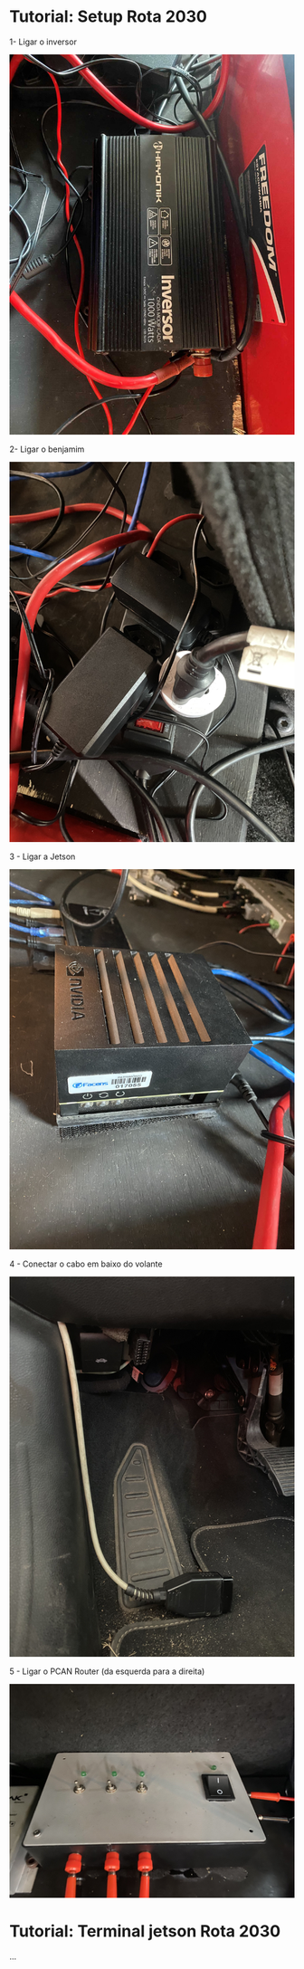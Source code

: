 # Tutorial: Setup Rota 2030  
1- Ligar o inversor

![inversor](https://github.com/BrunoMalena/documentation/blob/main/media/Inversor_ROTA2030.jpg)

2- Ligar o benjamim

![benjamim](https://github.com/BrunoMalena/documentation/blob/main/media/Benjamin_ROTA203-.jpg)

3 - Ligar a Jetson

![jetson](https://github.com/BrunoMalena/documentation/blob/main/media/Jetson_ROTA2030.jpg)

4 - Conectar o cabo em baixo do volante

![cabo](https://github.com/BrunoMalena/documentation/blob/main/media/Cabo_ROTA2030)

5 - Ligar o PCAN Router (da esquerda para a direita)

![pcan](https://github.com/BrunoMalena/documentation/blob/main/media/PCANRouter_ROTA2030)

# Tutorial: Terminal jetson Rota 2030

...
